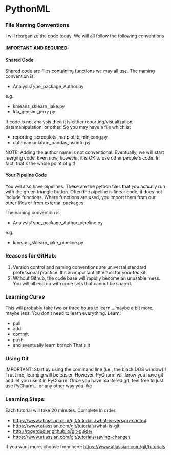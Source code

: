 # PythonML


###  File Naming Conventions

I will reorganize the code today. We will all follow the following conventions
#### IMPORTANT AND REQUIRED:

#### Shared Code
Shared code are files containing functions we may all use.
The naming convention is:

- AnalysisType_package_Author.py

e.g.  
- kmeans_sklearn_jake.py
- lda_gensim_jerry.py

If code is not analysis then it is either reporting/visualization, datamanipulation, or other.
So you may have a file which is:

- reporting_screeplots_matplotlib_minjeong.py
- datamanipulation_pandas_hsunfu.py

NOTE: Adding the author name is not conventional. Eventually, we will start merging code. Even now, however, it is OK to use other people's code. In fact, that's the whole point of git!

#### Your Pipeline Code
You will also have pipelines. These are the python files that you actually run with the green triangle button. Often the pipeline is linear code, it does not include functions. Where functions are used, you import them from our other files or from external packages.

The naming convention is:
- AnalysisType_package_Author_pipeline.py

e.g.  
- kmeans_sklearn_jake_pipeline.py



### Reasons for GitHub:
1. Version control and naming conventions  are universal standard professional practice. It's an important little tool for your toolkit.
2. Without Github, the code base will rapidly become an unusable mess. You will all end up with code sets that cannot be shared.

### Learning Curve
This will probably take two or three hours to learn....maybe a bit more, maybe less. You don't need to learn everything.
Learn:
- pull
- add
- commit
- push
- and eventually learn branch
That's it

### Using Git
IMPORTANT: Start by using the command line (i.e., the black DOS window)!! Trust me, learning will be easier. However, PyCharm will know you have git and let you use it in  PyCharm. Once you have mastered git, feel free to just use  PyCharm... or any other way you like

### Learning Steps:
Each tutorial will take 20 minutes. Complete in order.

- https://www.atlassian.com/git/tutorials/what-is-version-control
- https://www.atlassian.com/git/tutorials/what-is-git
- http://rogerdudler.github.io/git-guide/
- https://www.atlassian.com/git/tutorials/saving-changes

If you want more, choose from here: https://www.atlassian.com/git/tutorials



